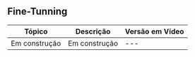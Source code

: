 ## Fine-Tunning

| **Tópico** | **Descrição** | **Versão em Vídeo** |
|-----------|-----------|-----------------|
| Em construção       |  Em construção      | ---            |
